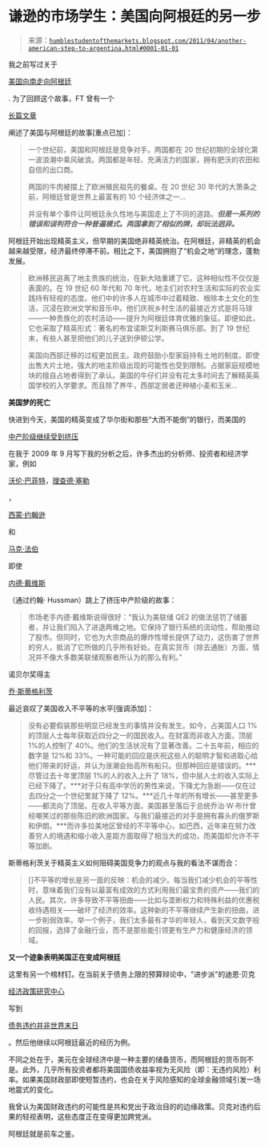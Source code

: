 <!--yml

类别：未分类

日期：2024-05-18 04:21:19

-->

# 谦逊的市场学生：美国向阿根廷的另一步

> 来源：[`humblestudentofthemarkets.blogspot.com/2011/04/another-american-step-to-argentina.html#0001-01-01`](https://humblestudentofthemarkets.blogspot.com/2011/04/another-american-step-to-argentina.html#0001-01-01)

我之前写过关于

[美国向南走向阿根廷](http://qwestfunds.com/publications/newsletters_pdf/2009_issues/newsletter_september_2009.pdf)

. 为了回顾这个故事，FT 曾有一个

[长篇文章](http://www.ft.com/cms/s/2/778193e4-44d8-11de-82d6-00144feabdc0.html)

阐述了美国与阿根廷的故事[重点已加]：

> 一个世纪前，美国和阿根廷是竞争对手。两国都在 20 世纪初期的全球化第一波浪潮中乘风破浪。两国都是年轻、充满活力的国家，拥有肥沃的农田和自信的出口商。
> 
> 两国的牛肉被摆上了欧洲殖民祖先的餐桌。在 20 世纪 30 年代的大萧条之前，阿根廷曾是世界上最富有的 10 个经济体之一…
> 
> 并没有单个事件让阿根廷永久性地与美国走上了不同的道路。***但是一系列的错误和误判符合一种普遍模式。两国拿到了相似的牌，却玩法迥异。***

阿根廷开始出现精英主义，但早期的美国绝非精英统治。在阿根廷，非精英的机会越来越受限，经济最终停滞不前。相比之下，美国拥抱了“机会之地”的理念，蓬勃发展。

> 欧洲移民逃离了地主贵族的统治，在新大陆重建了它。这种相似性不仅仅是表面的。在 19 世纪 60 年代和 70 年代，地主们对农村生活和实际的农业实践持有轻视的态度。他们中的许多人在城市中过着精致、根除本土文化的生活，沉浸在欧洲文学和音乐中。他们庆祝乡村生活的最接近方式是将马球——一种贵族化的农村活动——提升为阿根廷体育优雅的象征。即便如此，它也采取了精英形式：著名的布宜诺斯艾利斯赛马俱乐部。到了 19 世纪末，有些人甚至把他们的儿子送到伊顿公学。
> 
> 美国向西部迁移的过程更加民主。政府鼓励小型家庭持有土地的制度。即使出售大片土地，强大的地主阶级出现的可能性也受到限制。占据家庭规模地块的擅自占地者得到了承认。美国的牛仔们并没有花太多时间去了解精英英国学校的入学要求。而且除了养牛，西部定居者还种植小麦和玉米…

**美国梦的死亡**

快进到今天，美国的精英变成了华尔街和那些“大而不能倒”的银行，而美国的

[中产阶级继续受到挤压](http://www.marketwatch.com/story/small-paychecks-hurting-the-working-class-2011-04-08)

在我于 2009 年 9 月写下我的分析之后，许多杰出的分析师、投资者和经济学家，例如

[沃伦·巴菲特](http://www.nytimes.com/2006/11/26/business/yourmoney/26every.html)，[理查德·塞勒](http://www.nytimes.com/2010/09/26/business/26view.html)

，

[西蒙·约翰逊](http://baselinescenario.com/2009/10/17/who-is-carlos-slim/)

和

[马克·法伯](http://www.kingworldnews.com/kingworldnews/Broadcast/Entries/2011/4/7_Dr._Marc_Faber.html)

即使

[内德·戴维斯](http://www.hussmanfunds.com/wmc/wmc110404.htm)

（通过约翰· Hussman）跳上了挤压中产阶级的故事：

> 市场老手内德·戴维斯说得很好：“我认为美联储 QE2 的做法惩罚了储蓄者，并让我们陷入了进退两难之地。它保持了银行系统的流动性，帮助推动了股市。但同时，它也为大宗商品的爆炸性增长提供了动力，这伤害了世界的穷人，抵消了它所做的几乎所有好处。在真实货币（除去通胀）方面，情况并不像大多数美联储观察者所认为的那么有利。”

诺贝尔奖得主

[乔·斯蒂格利茨](http://www.vanityfair.com/society/features/2011/05/top-one-percent-201105?currentPage=all)

最近哀叹了美国收入不平等的水平[强调添加]：

> 没有必要假装那些明显已经发生的事情并没有发生。如今，占美国人口 1%的顶层人士每年获取近四分之一的国民收入。在财富而非收入方面，顶层 1%的人控制了 40%。他们的生活状况有了显著改善。二十五年前，相应的数字是 12%和 33%。一种可能的回应是庆祝这些人的聪明才智和进取心给他们带来的好运，并认为涨潮会抬高所有船只。但那种回应是错误的。***尽管过去十年里顶层 1%的人的收入上升了 18%，但中层人士的收入实际上已经下降了。***对于只有高中学历的男性来说，下降尤为急剧——仅在过去四分之一个世纪里就下降了 12%。***近几十年的所有增长——甚至更多——都流向了顶层。在收入平等方面，美国甚至落后于总统乔治·W·布什曾经嘲笑过的那些陈旧的欧洲国家。与我们最接近的对手是拥有寡头的俄罗斯和伊朗。***而许多拉美地区曾经的不平等中心，如巴西，近年来在努力改善穷人的境遇和缩小收入差距方面取得了相当大的成功，而美国却允许不平等加剧。

斯蒂格利茨关于精英主义如何阻碍美国竞争力的观点与我的看法不谋而合：

> []不平等的增长是另一面的反映：机会的减少。每当我们减少机会的平等性时，意味着我们没有以最富有成效的方式利用我们最宝贵的资产——我们的人民。其次，许多导致不平等扭曲——比如与垄断权力和特殊利益的优惠税收待遇相关——破坏了经济的效率。这种新的不平等继续产生新的扭曲，进一步削弱效率。举一个例子，我们太多最有才华的年轻人，看到天文数字般的回报，选择了金融行业，而不是那些能引领更有生产力和健康经济的领域。

**又一个迹象表明美国正在变成阿根廷**

这里有另一个棺材钉。在当前关于债务上限的预算辩论中，"进步派"的迪恩·贝克

[经济政策研究中心](http://www.cepr.net/)

写到

[债务违约并非世界末日](http://seekingalpha.com/article/262724-defaulting-on-debt-is-not-the-end-of-the-world)

。然后他继续以阿根廷最近的经历为例。

不同之处在于，美元在全球经济中是一种主要的储备货币，而阿根廷的货币则不是。此外，几乎所有投资者都将美国国债收益率视为无风险（即：无违约风险）利率。如果美国财政部即使短暂违约，也会在关于风险感知的全球金融领域引发一场地震式的变化。

我曾认为美国财政违约的可能性是共和党出于政治目的的边缘政策。贝克对违约后果的轻视表明，这些态度正在变得更加跨党派。

阿根廷就是前车之鉴。
